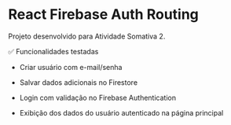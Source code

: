 # React Firebase Auth Routing

Projeto desenvolvido para Atividade Somativa 2.

✅ Funcionalidades testadas

* Criar usuário com e-mail/senha

* Salvar dados adicionais no Firestore

* Login com validação no Firebase Authentication

* Exibição dos dados do usuário autenticado na página principal
